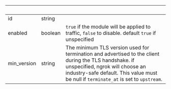 <!-- Code generated for API Clients. DO NOT EDIT. -->

| &nbsp;      | &nbsp;  | &nbsp;                                                                                                                                                                                                                          |
| ----------- | ------- | ------------------------------------------------------------------------------------------------------------------------------------------------------------------------------------------------------------------------------- |
| id          | string  |                                                                                                                                                                                                                                 |
| enabled     | boolean | `true` if the module will be applied to traffic, `false` to disable. default `true` if unspecified                                                                                                                              |
| min_version | string  | The minimum TLS version used for termination and advertised to the client during the TLS handshake. if unspecified, ngrok will choose an industry-safe default. This value must be null if `terminate_at` is set to `upstream`. |

